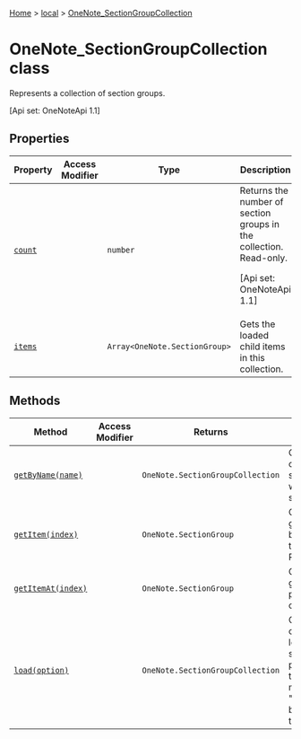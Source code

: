 [Home](./index) &gt; [local](local.md) &gt; [OneNote\_SectionGroupCollection](local.onenote_sectiongroupcollection.md)

# OneNote\_SectionGroupCollection class

Represents a collection of section groups. 

 \[Api set: OneNoteApi 1.1\]

## Properties

|  Property | Access Modifier | Type | Description |
|  --- | --- | --- | --- |
|  [`count`](local.onenote_sectiongroupcollection.count.md) |  | `number` | Returns the number of section groups in the collection. Read-only. <p/> \[Api set: OneNoteApi 1.1\] |
|  [`items`](local.onenote_sectiongroupcollection.items.md) |  | `Array<OneNote.SectionGroup>` | Gets the loaded child items in this collection. |

## Methods

|  Method | Access Modifier | Returns | Description |
|  --- | --- | --- | --- |
|  [`getByName(name)`](local.onenote_sectiongroupcollection.getbyname.md) |  | `OneNote.SectionGroupCollection` | Gets the collection of section groups with the specified name. |
|  [`getItem(index)`](local.onenote_sectiongroupcollection.getitem.md) |  | `OneNote.SectionGroup` | Gets a section group by ID or by its index in the collection. Read-only. |
|  [`getItemAt(index)`](local.onenote_sectiongroupcollection.getitemat.md) |  | `OneNote.SectionGroup` | Gets a section group on its position in the collection. |
|  [`load(option)`](local.onenote_sectiongroupcollection.load.md) |  | `OneNote.SectionGroupCollection` | Queues up a command to load the specified properties of the object. You must call "context.sync()" before reading the properties. |


